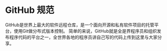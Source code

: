 # GitHub 规范

GitHub是世界上最大的软件远程仓库，是一个面向开源和私有软件项目的托管平台，使用Git做分布式版本控制。
简单的来说，GitHub就是全是界程序员和组织发布程序代码的平台之一，全世界各地的程序员讲自己写的代码上传到这里与大家分享。



